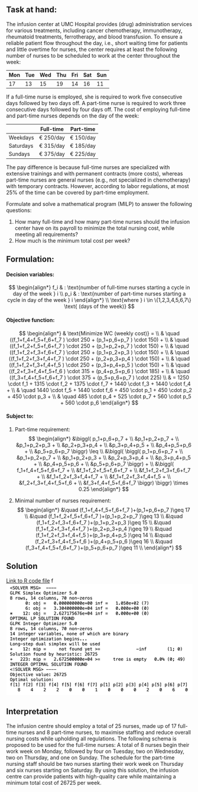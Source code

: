 ## Task at hand:

<p>The infusion center at UMC Hospital provides (drug) administration services for various treatments, including cancer chemotherapy, immunotherapy, rheumatoid treatments, ferrotherapy, and blood transfusion. To ensure a reliable patient flow throughout the day, i.e., short waiting time for patients and little overtime for nurses, the center requires at least the following number of nurses to be scheduled to work at the center throughout the week:</p>

| Mon | Tue | Wed | Thu | Fri | Sat | Sun |
|-----|-----|-----|-----|-----|-----|-----|
| 17  | 13  | 15  | 19  | 14  | 16  | 11  |

<p>If a full-time nurse is employed, she is required to work five consecutive days followed by two days off. A part-time nurse is required to work three consecutive days followed by four days off. The cost of employing full-time and part-time nurses depends on the day of the week:

|           | Full-time | Part-time |
|-----------|-----------|-----------|
| Weekdays  | € 250/day | € 150/day |
| Saturdays | € 315/day | € 185/day |
| Sundays   | € 375/day | € 225/day |

The pay difference is because full-time nurses are specialized with extensive trainings and with permanent contracts (more costs), whereas part-time nurses are general nurses (e.g., not specialized in chemotherapy) with temporary contracts. However, according to labor regulations, at most 25% of the time can be covered by part-time employment.

Formulate and solve a mathematical program (MILP) to answer the following questions:

1. How many full-time and how many part-time nurses should the infusion center have on its payroll to minimize the total nursing cost, while meeting all requirements?
2. How much is the minimum total cost per week?

## Formulation:

#### Decision variables:
$$
\begin{align*}
f_i & : \text{number of full-time nurses starting a cycle in day of the week } i \\
p_i & : \text{number of part-time nurses starting a cycle in day of the week } i
\end{align*} \\
\text{where } i \in \{1,2,3,4,5,6,7\} \text{ (days of the week)}
$$

#### Objective function:

$$
\begin{align*}
& \text{Minimize WC (weekly cost)} = \\
& \quad ((f_1+f_4+f_5+f_6+f_7 ) \cdot 250 + (p_1+p_6+p_7 ) \cdot 150) + \\
& \quad ((f_1+f_2+f_5+f_6+f_7 ) \cdot 250 + (p_1+p_2+p_7 ) \cdot 150) + \\
& \quad ((f_1+f_2+f_3+f_6+f_7 ) \cdot 250 + (p_1+p_2+p_3 ) \cdot 150) + \\
& \quad ((f_1+f_2+f_3+f_4+f_7 ) \cdot 250 + (p_2+p_3+p_4 ) \cdot 150) + \\
& \quad ((f_1+f_2+f_3+f_4+f_5 ) \cdot 250 + (p_3+p_4+p_5 ) \cdot 150) + \\
& \quad ((f_2+f_3+f_4+f_5+f_6 ) \cdot 315 + (p_4+p_5+p_6 ) \cdot 185) + \\
& \quad ((f_3+f_4+f_5+f_6+f_7 ) \cdot 375 + (p_5+p_6+p_7 ) \cdot 225) \\
& = 1250 \cdot f_1 + 1315 \cdot f_2 + 1375 \cdot f_7 + 1440 \cdot f_3 + 1440 \cdot f_4 + \\
& \quad 1440 \cdot f_5 + 1440 \cdot f_6 + 450 \cdot p_1 + 450 \cdot p_2 + 450 \cdot p_3 + \\
& \quad 485 \cdot p_4 + 525 \cdot p_7 + 560 \cdot p_5 + 560 \cdot p_6
\end{align*}
$$

#### Subject to:

1. Part-time requirement:
$$
\begin{align*}
&\biggl(
p_1+p_6+p_7 + \\
&p_1+p_2+p_7 + \\
&p_1+p_2+p_3 + \\
&p_2+p_3+p_4 + \\
&p_3+p_4+p_5 + \\
&p_4+p_5+p_6 + \\
&p_5+p_6+p_7
\biggr) \leq \\
&\biggl( 
\biggl(
p_1+p_6+p_7 + \\
&p_1+p_2+p_7 + \\
&p_1+p_2+p_3 + \\
&p_2+p_3+p_4 + \\
&p_3+p_4+p_5 + \\
&p_4+p_5+p_6 + \\
&p_5+p_6+p_7
\biggr) + \\
&\biggl(
f_1+f_4+f_5+f_6+f_7 + \\
&f_1+f_2+f_5+f_6+f_7 + \\
&f_1+f_2+f_3+f_6+f_7 + \\
&f_1+f_2+f_3+f_4+f_7 + \\
&f_1+f_2+f_3+f_4+f_5 + \\
&f_2+f_3+f_4+f_5+f_6 + \\
&f_3+f_4+f_5+f_6+f_7
\biggr)
\biggr) \times 0.25
\end{align*}
$$

2. Minimal number of nurses requirement:
$$
\begin{align*}
&\quad (f_1+f_4+f_5+f_6+f_7 )+(p_1+p_6+p_7 )\geq 17 \\
&\quad (f_1+f_2+f_5+f_6+f_7 )+(p_1+p_2+p_7 )\geq 13 \\
&\quad (f_1+f_2+f_3+f_6+f_7 )+(p_1+p_2+p_3 )\geq 15 \\
&\quad (f_1+f_2+f_3+f_4+f_7 )+(p_2+p_3+p_4 )\geq 19 \\
&\quad (f_1+f_2+f_3+f_4+f_5 )+(p_3+p_4+p_5 )\geq 14 \\
&\quad (f_2+f_3+f_4+f_5+f_6 )+(p_4+p_5+p_6 )\geq 16 \\
&\quad (f_3+f_4+f_5+f_6+f_7 )+(p_5+p_6+p_7 )\geq 11 \\
\end{align*}
$$

## Solution

[Link to R code file](https://github.com/nickpostovoi/projects/blob/997eac779e8f51a7e248e6d837f3c9872bc50cec/Mixed%20Integer%20Linear%20Programming/Nurse%20Planning/np_code.r)
f
![Alt text](np_solution.png)

## Interpretation

The infusion centre should employ a total of 25 nurses, made up of 17 full-time nurses and 8 part-time nurses, to maximise staffing and reduce overall nursing costs while upholding all regulations. The following schema is proposed to be used for the full-time nurses: A total of 8 nurses begin their work week on Monday, followed by four on Tuesday, two on Wednesday, two on Thursday, and one on Sunday. The schedule for the part-time nursing staff should be two nurses starting their work week on Thursday and six nurses starting on Saturday. By using this solution, the infusion centre can provide patients with high-quality care while maintaining a minimum total cost of 26725 per week.